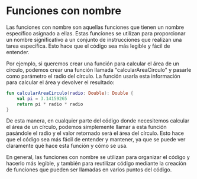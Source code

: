 # Funciones con nombre

Las funciones con nombre son aquellas funciones que tienen un nombre específico asignado a ellas. Estas funciones se utilizan para proporcionar un nombre significativo a un conjunto de instrucciones que realizan una tarea específica. Esto hace que el código sea más legible y fácil de entender.

Por ejemplo, si queremos crear una función para calcular el área de un círculo, podemos crear una función llamada "calcularAreaCirculo" y pasarle como parámetro el radio del círculo. La función usaría esta información para calcular el área y devolver el resultado:

```kotlin
fun calcularAreaCirculo(radio: Double): Double {
    val pi = 3.14159265
    return pi * radio * radio
}
```

De esta manera, en cualquier parte del código donde necesitemos calcular el área de un círculo, podemos simplemente llamar a esta función pasándole el radio y el valor retornado será el área del círculo. Esto hace que el código sea más fácil de entender y mantener, ya que se puede ver claramente qué hace esta función y cómo se usa.

En general, las funciones con nombre se utilizan para organizar el código y hacerlo más legible, y también para reutilizar código mediante la creación de funciones que pueden ser llamadas en varios puntos del código.
